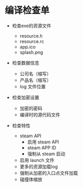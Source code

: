 # 编译检查单

* 检查exe的资源文件
    * resource.h
    * resource.rc
    * app.ico
    * splash.png

* 检查数据信息
    * 公司名（缩写）
    * 产品名（缩写）
    * log 文件位置

* 检查加密设置
    * 加密的密码
    * 编译时的源代码文件

* 检查特性
    * steam API
        * 启用 steam API
        * steam APP ID
        * 强制从 steam 启动
    * 启用 launch 文件
    * 更多的资源加载log
    * 强制从加密的入口点文件加载
    * 碰撞体缩放
